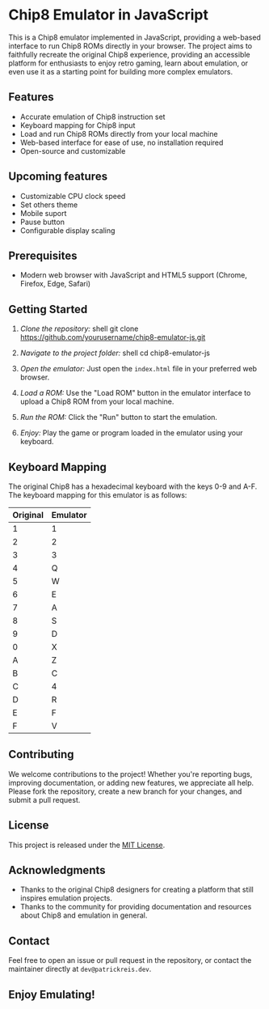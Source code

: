 # Chip8 Emulator in JavaScript

This is a Chip8 emulator implemented in JavaScript, providing a web-based interface to run Chip8 ROMs directly in your browser. The project aims to faithfully recreate the original Chip8 experience, providing an accessible platform for enthusiasts to enjoy retro gaming, learn about emulation, or even use it as a starting point for building more complex emulators.

## Features

- Accurate emulation of Chip8 instruction set
- Keyboard mapping for Chip8 input
- Load and run Chip8 ROMs directly from your local machine
- Web-based interface for ease of use, no installation required
- Open-source and customizable

## Upcoming features

- Customizable CPU clock speed
- Set others theme
- Mobile suport
- Pause button
- Configurable display scaling 

## Prerequisites

- Modern web browser with JavaScript and HTML5 support (Chrome, Firefox, Edge, Safari)

## Getting Started

1. *Clone the repository:*
   shell
   git clone https://github.com/yourusername/chip8-emulator-js.git
   

2. *Navigate to the project folder:*
   shell
   cd chip8-emulator-js
   

3. *Open the emulator:*
   Just open the `index.html` file in your preferred web browser.

4. *Load a ROM:*
   Use the "Load ROM" button in the emulator interface to upload a Chip8 ROM from your local machine.

5. *Run the ROM:*
   Click the "Run" button to start the emulation.

6. *Enjoy:*
   Play the game or program loaded in the emulator using your keyboard.

## Keyboard Mapping

The original Chip8 has a hexadecimal keyboard with the keys 0-9 and A-F. The keyboard mapping for this emulator is as follows:

| Original | Emulator |
|----------|----------|
| 1        | 1        |
| 2        | 2        |
| 3        | 3        |
| 4        | Q        |
| 5        | W        |
| 6        | E        |
| 7        | A        |
| 8        | S        |
| 9        | D        |
| 0        | X        |
| A        | Z        |
| B        | C        |
| C        | 4        |
| D        | R        |
| E        | F        |
| F        | V        |


## Contributing

We welcome contributions to the project! Whether you're reporting bugs, improving documentation, or adding new features, we appreciate all help. Please fork the repository, create a new branch for your changes, and submit a pull request.

## License

This project is released under the [MIT License](https://opensource.org/licenses/MIT).

## Acknowledgments

- Thanks to the original Chip8 designers for creating a platform that still inspires emulation projects.
- Thanks to the community for providing documentation and resources about Chip8 and emulation in general.

## Contact

Feel free to open an issue or pull request in the repository, or contact the maintainer directly at `dev@patrickreis.dev`.

## Enjoy Emulating!

